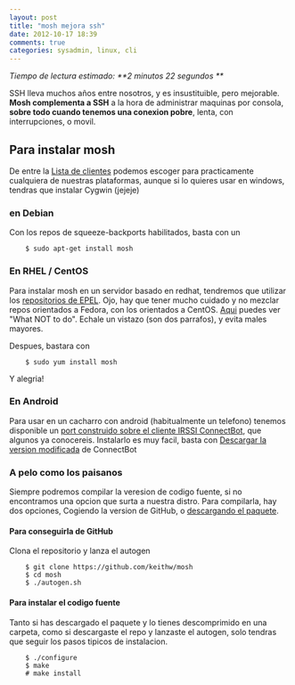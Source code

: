 ```yaml
---
layout: post
title: "mosh mejora ssh"
date: 2012-10-17 18:39
comments: true
categories: sysadmin, linux, cli
---
```


_Tiempo de lectura estimado: **2 minutos 22 segundos **_

SSH lleva muchos años entre nosotros, y es insustituible, pero mejorable. **Mosh complementa a SSH** a la hora de administrar maquinas por consola, **sobre todo cuando tenemos una conexion pobre**, lenta, con interrupciones, o movil.

## Para instalar mosh

De entre la [Lista de clientes](http://mosh.mit.edu/#getting) podemos escoger para practicamente cualquiera de nuestras plataformas, aunque si lo quieres usar en windows, tendras que instalar Cygwin (jejeje) 



### en Debian

Con los repos de squeeze-backports habilitados, basta con un 

		
		$ sudo apt-get install mosh
		

### En RHEL / CentOS
Para instalar mosh en un servidor basado en redhat, tendremos que utilizar los [repositorios de EPEL](http://fedoraproject.org/wiki/EPEL).
Ojo, hay que tener mucho cuidado y no mezclar repos orientados a Fedora, con los orientados a CentOS. [Aqui](http://wiki.centos.org/AdditionalResources/Repositories) puedes ver "What NOT to do". Echale un vistazo (son dos parrafos), y evita males mayores.

Despues, bastara con 

		$ sudo yum install mosh

Y alegria!

### En Android 
Para usar en un cacharro con android (habitualmente un telefono) tenemos disponible un [port construido sobre el cliente IRSSI ConnectBot](http://dan.drown.org/android/mosh/), que algunos ya conocereis.
Instalarlo es muy facil, basta con [Descargar la version modificada](http://dan.drown.org/android/mosh/irssiconnectbot-release.apk) de ConnectBot 

### A pelo como los paisanos
Siempre podremos compilar la veresion de codigo fuente, si no encontramos una opcion que surta a nuestra  distro.
Para compilarla, hay dos opciones, Cogiendo la version de GitHub, o [descargando el paquete](https://github.com/downloads/keithw/mosh/mosh-1.2.2.tar.gz).

#### Para conseguirla de GitHub

Clona el repositorio y lanza el autogen

		$ git clone https://github.com/keithw/mosh
		$ cd mosh
		$ ./autogen.sh

#### Para instalar el codigo fuente

Tanto si has descargado el paquete y lo tienes descomprimido en una carpeta, como si descargaste el repo y lanzaste el autogen, solo tendras que seguir los pasos tipicos de instalacion.

		$ ./configure
		$ make
		# make install


